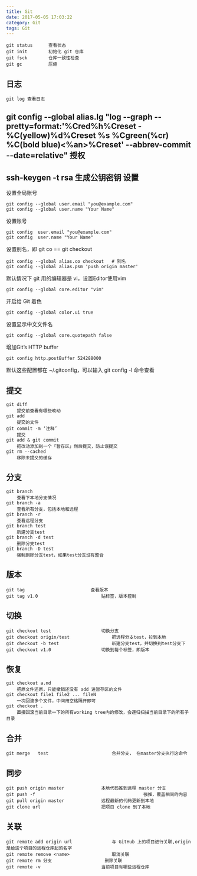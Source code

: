 ```yaml
---
title: Git
date: 2017-05-05 17:03:22
category: Git
tags: Git
---
```

	git status		查看状态
	git init		初始化 git 仓库
	git fsck		仓库一致性检查
	git gc			压缩
日志
---	
	git log 查看日志
git config --global alias.lg "log --graph --pretty=format:'%Cred%h%Creset -%C(yellow)%d%Creset %s %Cgreen(%cr) %C(bold blue)<%an>%Creset' --abbrev-commit --date=relative"
授权
---
ssh-keygen -t rsa					生成公钥密钥
设置
---
设置全局账号

	git config --global user.email "you@example.com"
	git config --global user.name "Your Name"
  							        
设置账号

	git config  user.email "you@example.com"
	git config  user.name "Your Name"
                                               
设置别名，即 git co == git checkout
          	
	git config --global alias.co checkout   # 别名
	git config --global alias.psm 'push origin master'
                                              
默认情况下 git 用的编辑器是 vi，设置Editor使用vim                  
	
	git config --global core.editor "vim"
                                                                
开启给 Git 着色
	
	git config --global color.ui true
                                  
设置显示中文文件名                              
	
	git config --global core.quotepath false
                                       
增加Git’s HTTP buffer                         
	
	git config http.postBuffer 524288000    
                                                                

默认这些配置都在 ~/.gitconfig，可以输入 git config -l 命令查看

提交
---
	git diff                                    			
		提交前查看有哪些改动
	git add							
		提交的文件
	git commit -m ‘注释’					
		提交
	git add & git commit					
		把改动添加到一个「暂存区」然后提交，防止误提交
	git rm --cached						
		移除未提交的缓存
分支
---
	git branch					        	
		查看下本地分支情况
	git branch -a						
		查看所有分支，包括本地和远程
	git branch -r						
		查看远程分支
	git branch test						
		新建分支test
	git branch -d test					
		删除分支test
	git branch -D test					
		强制删除分支test，如果test分支没有整合
版本
---
	git tag							查看版本
	git tag v1.0						贴标签，版本控制
切换
---
	git checkout test					切换分支
	git checkout origin/test				把远程分支test，拉到本地
	git checkout -b test					新建分支test，并切换到test分支下
	git checkout v1.0					切换到每个标签，即版本
恢复
---
	git checkout a.md					
		把原文件还原，只能撤销还没有 add 进暂存区的文件
	git checkout file1 file2 ... fileN 			
		一次回滚多个文件，中间用空格隔开即可
	git checkout . 						
		直接回滚当前目录一下的所有working tree内的修改，会递归扫描当前目录下的所有子目录
合并
---
	git merge	test						合并分支， 在master分支执行这命令
同步
---
	git push origin master				本地代码推到远程 master 分支
	git push -f                               			强推，覆盖相同的内容
	git pull origin master				远程最新的代码更新到本地
	git clone url						把项目 clone 到了本地
关联
---
	git remote add origin url				与 GitHub 上的项目进行关联,origin 是给这个项目的远程仓库起的名字
	git remote remove <name>             	取消关联
	git remote rm 分支					删除关联
	git remote -v						当前项目有哪些远程仓库	